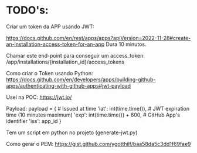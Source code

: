# TODO's:
Criar um token da APP usando JWT:

https://docs.github.com/en/rest/apps/apps?apiVersion=2022-11-28#create-an-installation-access-token-for-an-app
Dura 10 minutos.

Chamar este end-point para conseguir um access_token:
/app/installations/{installation_id}/access_tokens

Como criar o Token usando Python:
https://docs.github.com/en/developers/apps/building-github-apps/authenticating-with-github-apps#jwt-payload

Usei na POC:
https://jwt.io/

Payload:
payload = {
    # Issued at time
    'iat': int(time.time()),
    # JWT expiration time (10 minutes maximum)
    'exp': int(time.time()) + 600,
    # GitHub App's identifier
    'iss': app_id
}

Tem um script em python no projeto (generate-jwt.py)

Como gerar o PEM: https://gist.github.com/ygotthilf/baa58da5c3dd1f69fae9
